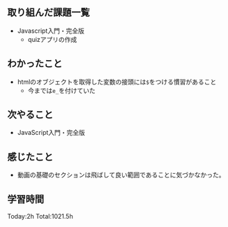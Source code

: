 ## 取り組んだ課題一覧

- Javascript入門・完全版
  - quizアプリの作成

## わかったこと

* htmlのオブジェクトを取得した変数の接頭には`$`をつける慣習があること
  * 今までは`e_`を付けていた

## 次やること

- JavaScript入門・完全版

## 感じたこと

- 動画の基礎のセクションは飛ばして良い範囲であることに気づかなかった。
 
## 学習時間

Today:2h
Total:1021.5h
